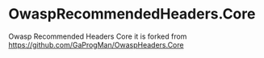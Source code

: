 # OwaspRecommendedHeaders.Core
Owasp Recommended Headers Core
it is forked from https://github.com/GaProgMan/OwaspHeaders.Core
